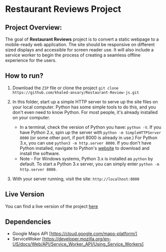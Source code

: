 
# Restaurant Reviews Project

## Project Overview:

 The  goal of **Restaurant Reviews** project is to convert a static webpage to a mobile-ready web application. The site should be responsive on different sized displays and accessible for screen reader use. It will also include a service worker to begin the process of creating a seamless offline experience for the users.

## How to run?

1. Download the `ZIP` file
or clone the project `git clone https://github.com/khaled-ansary/Restaurant-Review-js.git`
2. In this folder, start up a simple HTTP server to serve up the site files on your local computer. Python has some simple tools to do this, and you don't even need to know Python. For most people, it's already installed on your computer.

    * In a terminal, check the version of Python you have: `python -V`. If you have Python 2.x, spin up the server with `python -m SimpleHTTPServer 8000` (or some other port, if port 8000 is already in use.) For Python 3.x, you can use `python3 -m http.server 8000`. If you don't have Python installed, navigate to Python's [website](https://www.python.org/) to download and install the software.
   * Note -  For Windows systems, Python 3.x is installed as `python` by default. To start a Python 3.x server, you can simply enter `python -m http.server 8000`.
3. With your server running, visit the site: `http://localhost:8000`

## Live Version
You can find a live version of the project [here](https://khaled-ansary.github.io/Restaurant-Review-js/)

## Dependencies

* Google Maps API [https://cloud.google.com/maps-platform/]
* ServiceWoker [https://developer.mozilla.org/en-US/docs/Web/API/Service_Worker_API/Using_Service_Workers]
